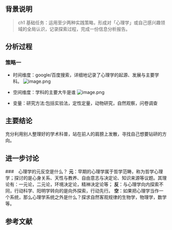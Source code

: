 
## 背景说明

> ch1 基础任务：运用至少两种实践策略，形成对「心理学」或自己感兴趣领域的全局认识，记录探索过程，完成一份信息分析报告。

## 分析过程
### 策略一
- 时间维度：google/百度搜索，详细地记录了心理学的起源、发展与主要学科。
![image.png](https://upload-images.jianshu.io/upload_images/4652309-f1309b4ec9c42549.png?imageMogr2/auto-orient/strip%7CimageView2/2/w/1240)
- 空间维度：学科的主要大牛是谁
![image.png](https://upload-images.jianshu.io/upload_images/4652309-294026e93ca01070.png?imageMogr2/auto-orient/strip%7CimageView2/2/w/1240)

- 变量：研究方法:包括实验法，定性定量，动物研究，自然观察，问卷调查

## 主要结论
充分利用别人整理好的学术科普，站在前人的肩膀上发散，寻找自己想要钻研的方向。
## 进一步讨论

###　心理学的元反空是什么？
**元**：早期的心理学属于哲学范畴，称为哲学心理学；探讨的是心身关系、天性与教养、自由意志与决定论、知识来源等议题。其理论有：一元论，二元论，环境决定论，精神决定论等；
**反**：与心理学向内探索不同，行动科学、阳明学转向的是向外探索，行动先行。
**空**：如果把心理学当作一个系统，那么心理学系统之外是什么？探求自然客观规律的生物学，物理学，数学等。
## 参考文献



